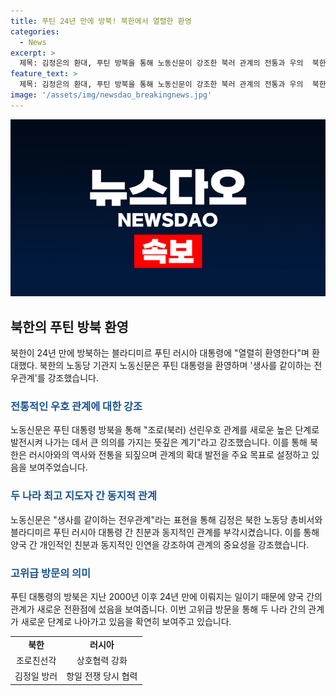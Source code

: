 ```yaml
---
title: 푸틴 24년 만에 방북! 북한에서 열렬한 환영
categories:
  - News
excerpt: >
  제목: 김정은의 환대, 푸틴 방북을 통해 노동신문이 강조한 북러 관계의 전통과 우의  북한 노동당 기관지인 노동신문은 블라디미르 푸틴 러시아 대통령의 방북을 열렬히 환영하며 북러 간 전통적 우의와 관계를 강조했다. 노동신문은 푸틴 대통령과 김정은 총비서의 친분을 부각하며, 두 나라 간의 역사적 유대와 친선을 강조했다. 또한, 북한과 러시아가 공동으로 적대 세력에 맞서는 연대를 강조하며, 푸틴 대통령의 방북은 24년 만에 이루어지는데 이에 대한 특별한 의미를 부여하고 있다.
feature_text: >
  제목: 김정은의 환대, 푸틴 방북을 통해 노동신문이 강조한 북러 관계의 전통과 우의  북한 노동당 기관지인 노동신문은 블라디미르 푸틴 러시아 대통령의 방북을 열렬히 환영하며 북러 간 전통적 우의와 관계를 강조했다. 노동신문은 푸틴 대통령과 김정은 총비서의 친분을 부각하며, 두 나라 간의 역사적 유대와 친선을 강조했다. 또한, 북한과 러시아가 공동으로 적대 세력에 맞서는 연대를 강조하며, 푸틴 대통령의 방북은 24년 만에 이루어지는데 이에 대한 특별한 의미를 부여하고 있다.
image: '/assets/img/newsdao_breakingnews.jpg'
---
```


<p><img src="/assets/img/newsdao_breakingnews.jpg" alt="implanttips 속보" /></p>

<h2 data-ke-size="size26">북한의 푸틴 방북 환영</h2>

<p data-ke-size="size16">북한이 24년 만에 방북하는 블라디미르 푸틴 러시아 대통령에 "열렬히 환영한다"며 환대했다. 북한의 노동당 기관지 노동신문은 푸틴 대통령을 환영하며 '생사를 같이하는 전우관계'를 강조했습니다.</p>

<h3><b><span style="color: #1a5490;">전통적인 우호 관계에 대한 강조</span></b></h3>

<p data-ke-size="size16">노동신문은 푸틴 대통령 방북을 통해 "조로(북러) 선린우호 관계를 새로운 높은 단계로 발전시켜 나가는 데서 큰 의의를 가지는 뜻깊은 계기"라고 강조했습니다. 이를 통해 북한은 러시아와의 역사와 전통을 되짚으며 관계의 확대 발전을 주요 목표로 설정하고 있음을 보여주었습니다.</p>

<h3><b><span style="color: #1a5490;">두 나라 최고 지도자 간 동지적 관계</span></b></h3>

<p data-ke-size="size16">노동신문은 "생사를 같이하는 전우관계"라는 표현을 통해 김정은 북한 노동당 총비서와 블라디미르 푸틴 러시아 대통령 간 친분과 동지적인 관계를 부각시켰습니다. 이를 통해 양국 간 개인적인 친분과 동지적인 인연을 강조하여 관계의 중요성을 강조했습니다.</p>

<h3><b><span style="color: #1a5490;">고위급 방문의 의미</span></b></h3>

<p data-ke-size="size16">푸틴 대통령의 방북은 지난 2000년 이후 24년 만에 이뤄지는 일이기 때문에 양국 간의 관계가 새로운 전환점에 섰음을 보여줍니다. 이번 고위급 방문을 통해 두 나라 간의 관계가 새로운 단계로 나아가고 있음을 확연히 보여주고 있습니다.</p>

<table style="width: 100%;">
<tbody>
<tr>
<td style="text-align: center; height: 17px;"><b>북한</b></td>
<td style="text-align: center; height: 17px;"><b>러시아</b></td>
</tr>
<tr>
<td style="text-align: center; height: 17px;">조로친선각</td>
<td style="text-align: center; height: 17px;">상호협력 강화</td>
</tr>
<tr>
<td style="text-align: center; height: 17px;">김정일 방러</td>
<td style="text-align: center; height: 17px;">항일 전쟁 당시 협력</td>
</tr>
</tbody>
</table>

<p data-ke-size="size16">&nbsp;</p>

